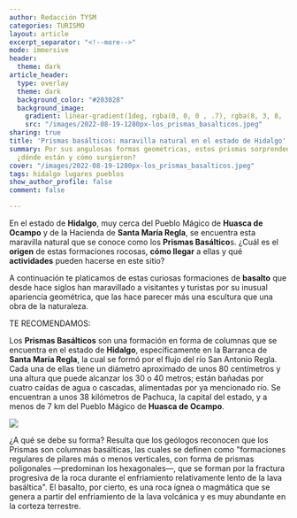 ```yaml
---
author: Redacción TYSM
categories: TURISMO
layout: article
excerpt_separator: "<!--more-->"
mode: immersive
header:
  theme: dark
article_header:
  type: overlay
  theme: dark
  background_color: "#203028"
  background_image:
    gradient: linear-gradient(1deg, rgba(0, 0, 0 , .7), rgba(8, 3, 8, .9))
    src: "/images/2022-08-19-1280px-los_prismas_basalticos.jpeg"
sharing: true
title: 'Prismas basálticos: maravilla natural en el estado de Hidalgo'
summary: Por sus angulosas formas geométricas, estos prismas sorprenden a los turistas;
  ¿dónde están y cómo surgieron?
cover: "/images/2022-08-19-1280px-los_prismas_basalticos.jpeg"
tags: hidalgo lugares pueblos
show_author_profile: false
comment: false

---
```

En el estado de **Hidalgo**, muy cerca del Pueblo Mágico de **Huasca de Ocampo** y de la Hacienda de **Santa María Regla**, se encuentra esta maravilla natural que se conoce como los **Prismas Basáltico**s. ¿Cuál es el **origen** de estas formaciones rocosas, **cómo llegar** a ellas y qué **actividades** pueden hacerse en este sitio?

A continuación te platicamos de estas curiosas formaciones de **basalto** que desde hace siglos han maravillado a visitantes y turistas por su inusual apariencia geométrica, que las hace parecer más una escultura que una obra de la naturaleza.

TE RECOMENDAMOS:

Los **Prismas Basálticos** son una formación en forma de columnas que se encuentra en el estado de **Hidalgo**, específicamente en la Barranca de **Santa María Regla**, la cual se formó por el flujo del río San Antonio Regla. Cada una de ellas tiene un diámetro aproximado de unos 80 centímetros y una altura que puede alcanzar los 30 o 40 metros; están bañadas por cuatro caídas de agua o cascadas, alimentadas por ya mencionado río. Se encuentran a unos 38 kilómetros de Pachuca, la capital del estado, y a menos de 7 km del Pueblo Mágico de **Huasca de Ocampo**.

![](https://upload.wikimedia.org/wikipedia/commons/thumb/9/93/Prismas_Bas%C3%A1lticos%2C_Huasca_de_Ocampo%2C_Hidalgo%2C_M%C3%A9xico%2C_2013-10-10%2C_DD_25.JPG/707px-Prismas_Bas%C3%A1lticos%2C_Huasca_de_Ocampo%2C_Hidalgo%2C_M%C3%A9xico%2C_2013-10-10%2C_DD_25.JPG)

¿A qué se debe su forma? Resulta que los geólogos reconocen que los Prismas son columnas basálticas, las cuales se definen como "formaciones regulares de pilares más o menos verticales, con forma de prismas poligonales —predominan los hexagonales—, que se forman por la fractura progresiva de la roca durante el enfriamiento relativamente lento de la lava basáltica". El basalto, por cierto, es una roca ígnea o magmática que se genera a partir del enfriamiento de la lava volcánica y es muy abundante en la corteza terrestre.